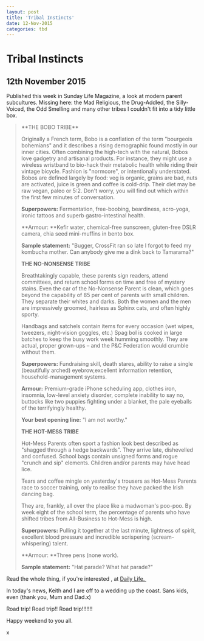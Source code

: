 ```yaml
---
layout: post
title: 'Tribal Instincts'
date: 12-Nov-2015
categories: tbd
---
```


# Tribal Instincts

## 12th November 2015

Published this week in Sunday Life Magazine,   a look at modern parent subcultures. Missing here: the Mad Religious,   the Drug-Addled,   the Silly-Voiced, the Odd Smelling and many other tribes I couldn't fit into a tidy little box.

<blockquote>**THE BOBO TRIBE**

Originally a French term, Bobo is a conflation of the term "bourgeois bohemians" and it describes a rising demographic found mostly in our inner cities. Often combining the high-tech with the natural, Bobos love gadgetry and artisanal products. For instance, they might use a wireless wristband to bio-hack their metabolic health while riding their vintage bicycle. Fashion is "normcore", or intentionally understated. Bobos are defined largely by food: veg is organic, grains are bad, nuts are activated, juice is green and coffee is cold-drip. Their diet may be raw vegan, paleo or 5:2. Don't worry, you will find out which within the first few minutes of conversation.

**Superpowers:** Fermentation, free-boobing, beardiness, acro-yoga, ironic tattoos and superb gastro-intestinal health.

**Armour: **Kefir water, chemical-free sunscreen, gluten-free DSLR camera, chia seed mini-muffins in bento box.

**Sample statement:** "Bugger, CrossFit ran so late I forgot to feed my kombucha mother. Can anybody give me a dink back to Tamarama?"

**THE NO-NONSENSE TRIBE**

Breathtakingly capable, these parents sign readers, attend committees, and return school forms on time and free of mystery stains. Even the car of the No-Nonsense Parent is clean, which goes beyond the capability of 85 per cent of parents with small children. They separate their whites and darks. Both the women and the men are impressively groomed, hairless as Sphinx cats, and often highly sporty.

Handbags and satchels contain items for every occasion (wet wipes, tweezers, night-vision goggles, etc.) Spag bol is cooked in large batches to keep the busy work week humming smoothly. They are actual, proper grown-ups – and the P&amp;C Federation would crumble without them.

**Superpowers:** Fundraising skill, death stares, ability to raise a single (beautifully arched) eyebrow,excellent information retention, household-management systems.

**Armour:** Premium-grade iPhone scheduling app, clothes iron, insomnia, low-level anxiety disorder, complete inability to say no, buttocks like two puppies fighting under a blanket, the pale eyeballs of the terrifyingly healthy.

**Your best opening line:** "I am not worthy."

**THE HOT-MESS TRIBE**

Hot-Mess Parents often sport a fashion look best described as "shagged through a hedge backwards". They arrive late, dishevelled and confused. School bags contain unsigned forms and rogue "crunch and sip" elements. Children and/or parents may have head lice.

Tears and coffee mingle on yesterday's trousers as Hot-Mess Parents race to soccer training, only to realise they have packed the Irish dancing bag.

They are, frankly, all over the place like a madwoman's poo-poo. By week eight of the school term, the percentage of parents who have shifted tribes from All-Business to Hot-Mess is high.

**Superpowers:** Pulling it together at the last minute, lightness of spirit, excellent blood pressure and incredible scrispering (scream-whispering) talent.

**Armour: **Three pens (none work).

**Sample statement:** "Hat parade? What hat parade?"</blockquote>

Read the whole thing, if you're interested , at <a href="http://www.dailylife.com.au/life-and-love/parenting-and-families/tribal-instincts-20151104-gkqdr5.html">Daily Life. </a>

In today's news, Keith and I are off to a wedding up the coast. Sans kids, even (thank you, Mum and Dad.x)

Road trip! Road trip!! Road trip!!!!!!!

Happy weekend to you all.

x
